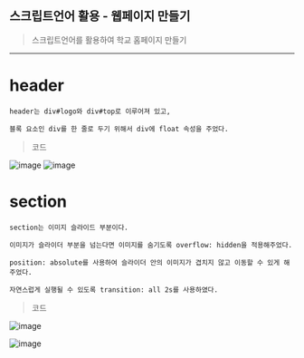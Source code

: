 ## 스크립트언어 활용 - 웹페이지 만들기

> 스크립트언어를 활용하여 학교 홈페이지 만들기

---

# header

    header는 div#logo와 div#top로 이루어져 있고,

    블록 요소인 div를 한 줄로 두기 위해서 div에 float 속성을 주었다.

 > 코드 

![image](https://github.com/ijijijijiji/web_sungil_info/assets/129851513/88378640-54e4-441f-925d-a6785770f528)  ![image](https://github.com/ijijijijiji/web_sungil_info/assets/129851513/b5dd6bd6-b326-429b-93e3-4a77fdc55f37)


# section

    section는 이미지 슬라이드 부분이다.

    이미지가 슬라이더 부분을 넘는다면 이미지를 숨기도록 overflow: hidden을 적용해주었다.

    position: absolute를 사용하여 슬라이더 안의 이미지가 겹치지 않고 이동할 수 있게 해주었다.

    자연스럽게 실행될 수 있도록 transition: all 2s를 사용하였다.

> 코드

![image](https://github.com/ijijijijiji/web_sungil_info/assets/129851513/0c31daf4-7c17-49c8-966b-fdc5fd13ae05)

![image](https://github.com/ijijijijiji/web_sungil_info/assets/129851513/2492e2ed-f8ef-4c81-8146-f48d1eab8440)

